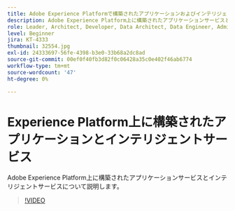 ```yaml
---
title: Adobe Experience Platformで構築されたアプリケーションおよびインテリジェントサービス
description: Adobe Experience Platform上に構築されたアプリケーションサービスとインテリジェントサービスについて説明します。
role: Leader, Architect, Developer, Data Architect, Data Engineer, Admin, User
level: Beginner
jira: KT-4333
thumbnail: 32554.jpg
exl-id: 24333697-56fe-4398-b3e0-33b68a2dc8ad
source-git-commit: 00ef0f40fb3d82f0c06428a35c0e402f46ab6774
workflow-type: tm+mt
source-wordcount: '47'
ht-degree: 0%

---
```


# Experience Platform上に構築されたアプリケーションとインテリジェントサービス

Adobe Experience Platform上に構築されたアプリケーションサービスとインテリジェントサービスについて説明します。

>[!VIDEO](https://video.tv.adobe.com/v/32554?learn=on)

